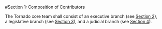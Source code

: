 #Section 1: Composition of Contributors

The Tornado core team shall consist of an executive branch (see [Section 2](SECTION_2_EXECUTIVE.md)), a legislative branch (see [Section 3](SECTION_2_LEGISLATIVE.md)), and a judicial branch (see [Section 4](SECTION_2_JUDICIAL.md)).
